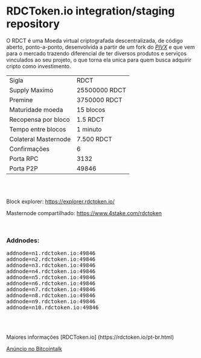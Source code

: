 RDCToken.io integration/staging repository
=====================================

O RDCT é uma Moeda virtual criptografada descentralizada, de código aberto, ponto-a-ponto, desenvolvida a partir de um fork do [_PIVX_](https://github.com/PIVX-Project/PIVX) e que vem para o mercado trazendo diferencial de ter diversos produtos e serviços vinculados ao seu projeto, o que torna ela unica para quem busca adquirir cripto como investimento.
 
<table>
<tr><td>Sigla</td><td>RDCT</td></tr>
<tr><td>Supply Maximo</td><td>25500000 RDCT</td></tr>
<tr><td>Premine</td><td>3750000 RDCT</td></tr>
<tr><td>Maturidade moeda</td><td>15 blocos</td></tr>
<tr><td>Recopensa por bloco</td><td>1.5 RDCT</td></tr>
<tr><td>Tempo entre blocos</td><td>1 minuto</td></tr>
<tr><td>Colateral Masternode</td><td>7.500 RDCT</td></tr>
<tr><td>Confirmações</td><td>6</td></tr>
<tr><td>Porta RPC</td><td>3132</td></tr>
<tr><td>Porta P2P</td><td>49846</td></tr>
</table>

<br>
<br>
<p>
 Block explorer: <a href="https://explorer.rdctoken.io/" target="_blank">https://explorer.rdctoken.io/</a>
</p>

<p>
 Masternode compartilhado: <a href="https://www.4stake.com/rdctoken" target="_blank">https://www.4stake.com/rdctoken</a>
</p>
<br>

<p>
 <h3>Addnodes:</h3>
<pre>
addnode=n1.rdctoken.io:49846
addnode=n2.rdctoken.io:49846
addnode=n3.rdctoken.io:49846
addnode=n4.rdctoken.io:49846
addnode=n5.rdctoken.io:49846
addnode=n6.rdctoken.io:49846
addnode=n7.rdctoken.io:49846
addnode=n8.rdctoken.io:49846
addnode=n9.rdctoken.io:49846
addnode=n10.rdctoken.io:49846
</pre>
</p>
<br>

<br>
<p>
Maiores informações [RDCToken.io] (https://rdctoken.io/pt-br.html)
 </p>
 <p><a href="https://bitcointalk.org/index.php?topic=5107324.msg49630438#msg49630438" target="_blank">Anúncio no Bitcointalk</a>





